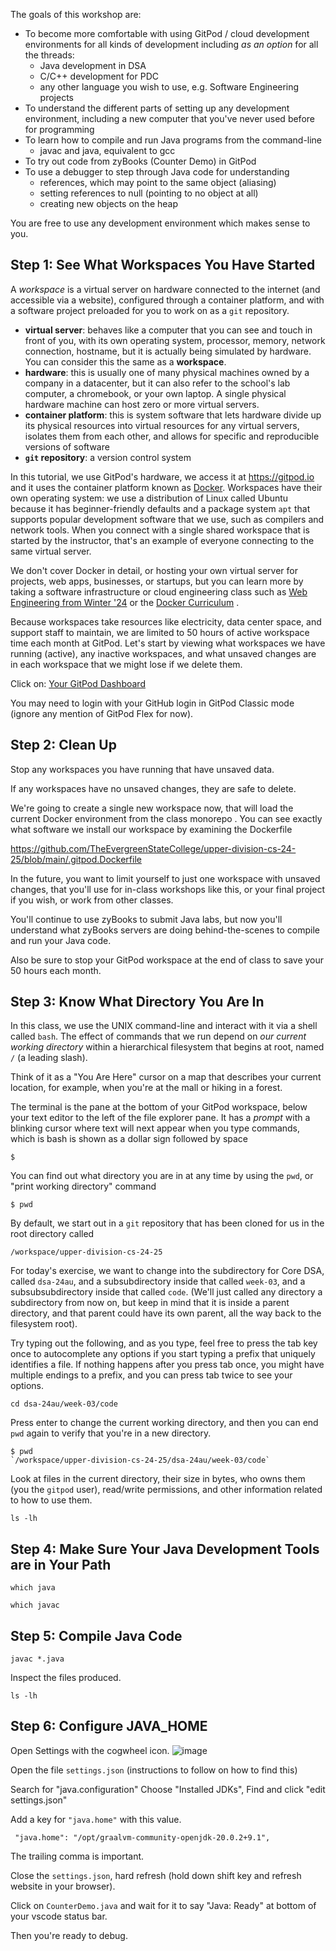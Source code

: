 The goals of this workshop are:
* To become more comfortable with using GitPod / cloud development environments for all kinds of development including *as an option* for all the threads:
	* Java development in DSA
	* C/C++ development for PDC
	* any other language you wish to use, e.g. Software Engineering projects
* To understand the different parts of setting up any development environment, including a new computer that you've never used before for programming
* To learn how to compile and run Java programs from the command-line
	* javac and java, equivalent to gcc
* To try out code from zyBooks (Counter Demo) in GitPod
* To use a debugger to step through Java code for understanding
	* references, which may point to the same object (aliasing)
	* setting references to null (pointing to no object at all)
	* creating new objects on the heap

You are free to use any development environment which makes sense to you.

## Step 1: See What Workspaces You Have Started

A *workspace* is a virtual server on hardware connected to the internet (and accessible via a website), configured through a container platform, and with a software project preloaded for you to work on as a `git` repository.
* **virtual server**: behaves like a computer that you can see and touch in front of you, with its own operating system, processor, memory, network connection, hostname, but it is actually being simulated by hardware. You can consider this the same as a **workspace**.
* **hardware**: this is usually one of many physical machines owned by a company in a datacenter, but it can also refer to the school's lab computer, a chromebook, or your own laptop. A single physical hardware machine can host zero or more virtual servers.
* **container platform**: this is system software that lets hardware divide up its physical resources into virtual resources for any virtual servers, isolates them from each other, and allows for specific and reproducible versions of software 
* **`git` repository**: a version control system 

In this tutorial, we use GitPod's hardware, we access it at https://gitpod.io and it uses the container platform known as [Docker](). Workspaces have their own operating system: we use a distribution of Linux called Ubuntu because it has beginner-friendly defaults and a package system `apt` that supports popular development software that we use, such as compilers and network tools. When you connect with a single shared workspace that is started by the instructor, that's an example of everyone connecting to the same virtual server.

We don't cover Docker in detail, or hosting your own virtual server for projects, web apps, businesses, or startups, but you can learn more by taking a software infrastructure or cloud engineering class such as [Web Engineering from Winter '24](https://github.com/TheEvergreenStateCollege/upper-division-cs-23-24/tree/main/web-24wi) or the [Docker Curriculum](https://docker-curriculum.com/) .

Because workspaces take resources like electricity, data center space, and support staff to maintain, we are limited to 50 hours of active workspace time each month at GitPod. Let's start by viewing what workspaces we have running (active), any inactive workspaces, and what unsaved changes are in each workspace that we might lose if we delete them.

Click on:
[Your GitPod Dashboard](https://gitpod.io/workspaces)

You may need to login with your GitHub login in GitPod Classic mode (ignore any mention of GitPod Flex for now).

## Step 2: Clean Up

Stop any workspaces you have running that have unsaved data.

If any workspaces have no unsaved changes, they are safe to delete.

We're going to create a single new workspace now, that will load the current Docker environment from the class monorepo . You can see exactly what software we install our workspace by examining the Dockerfile

https://github.com/TheEvergreenStateCollege/upper-division-cs-24-25/blob/main/.gitpod.Dockerfile

In the future, you want to limit yourself to just one workspace with unsaved changes, that you'll use for in-class workshops like this, or your final project if you wish, or work from other classes.

You'll continue to use zyBooks to submit Java labs, but now you'll understand what zyBooks servers are doing behind-the-scenes to compile and run your Java code.

Also be sure to stop your GitPod workspace at the end of class to save your 50 hours each month.
## Step 3: Know What Directory You Are In
In this class, we use the UNIX command-line and interact with it via a shell called `bash`.
The effect of commands that we run depend on *our current working directory* within a hierarchical filesystem that begins at root, named `/` (a leading slash).

Think of it as a "You Are Here" cursor on a map that describes your current location, for example, when you're at the mall or hiking in a forest. 

The terminal is the pane at the bottom of your GitPod workspace, below your text editor to the left of the file explorer pane. It has a *prompt* with a blinking cursor where text will next appear when you type commands, which is bash is shown as a dollar sign followed by space

```
$ 
```

You can find out what directory you are in at any time by using the `pwd`, or "print working directory" command

```
$ pwd
```

By default, we start out in a `git` repository that has been cloned for us in the root directory called

`/workspace/upper-division-cs-24-25`

For today's exercise, we want to change into the subdirectory for Core DSA, called `dsa-24au`, and a subsubdirectory inside that called `week-03`, and a subsubsubdirectory inside that called `code`. (We'll just called any directory a subdirectory from now on, but keep in mind that it is inside a parent directory, and that parent could have its own parent, all the way back to the filesystem root).

Try typing out the following, and as you type, feel free to press the tab key once to autocomplete any options if you start typing a prefix that uniquely identifies a file. If nothing happens after you press tab once, you might have multiple endings to a prefix, and you can press tab twice to see your options.
```
cd dsa-24au/week-03/code
```
Press enter to change the current working directory, and then you can end `pwd` again to verify that you're in a new directory.

```
$ pwd
`/workspace/upper-division-cs-24-25/dsa-24au/week-03/code`
```
Look at files in the current directory, their size in bytes, who owns them (you the `gitpod` user), read/write permissions, and other information related to how to use them.
```
ls -lh
```
## Step 4: Make Sure Your Java Development Tools are in Your Path

```
which java
```

```
which javac
```
## Step 5: Compile Java Code

```
javac *.java
```
Inspect the files produced.
```
ls -lh
```
## Step 6: Configure JAVA_HOME

Open Settings with the cogwheel icon.
![image](https://github.com/user-attachments/assets/28321342-5fc9-4d54-8d9b-e8744e90bf35)

Open the file `settings.json` (instructions to follow on how to find this)

Search for "java.configuration"
Choose "Installed JDKs",
Find and click "edit settings.json"

Add a key for `"java.home"` with this value.

```
 "java.home": "/opt/graalvm-community-openjdk-20.0.2+9.1",
```

The trailing comma is important.

Close the `settings.json`, hard refresh (hold down shift key and refresh website in your browser).

Click on `CounterDemo.java` and wait for it to say "Java: Ready" at bottom of your vscode status bar.

Then you're ready to debug.
